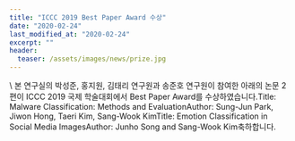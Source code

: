 ```yaml
---
title: "ICCC 2019 Best Paper Award 수상"
date: "2020-02-24"
last_modified_at: "2020-02-24"
excerpt: ""
header:
  teaser: /assets/images/news/prize.jpg
---
```

\\
본 연구실의 박성준, 홍지원, 김태리 연구원과 송준호 연구원이 참여한 아래의 논문 2편이 ICCC 2019 국제 학술대회에서 Best Paper Award를 수상하였습니다.Title: Malware Classification: Methods and EvaluationAuthor: Sung-Jun Park, Jiwon Hong, Taeri Kim, Sang-Wook KimTitle: Emotion Classification in Social Media ImagesAuthor: Junho Song and Sang-Wook Kim축하합니다.